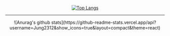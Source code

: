 <div align=center>


[![Top Langs](https://github-readme-stats.vercel.app/api/top-langs/?username=Jung2312&layout=compact&theme=react)](https://github.com/metleeha)
<hr>
![Anurag's github stats](https://github-readme-stats.vercel.app/api?username=Jung2312&show_icons=true&layout=compact&theme=react) 

</div>


<!--
**Jung2312/Jung2312** is a ✨ _special_ ✨ repository because its `README.md` (this file) appears on your GitHub profile.

Here are some ideas to get you started:

- 🔭 I’m currently working on ...
- 🌱 I’m currently learning ...
- 👯 I’m looking to collaborate on ...
- 🤔 I’m looking for help with ...
- 💬 Ask me about ...
- 📫 How to reach me: ...
- 😄 Pronouns: ...
- ⚡ Fun fact: ...
-->
